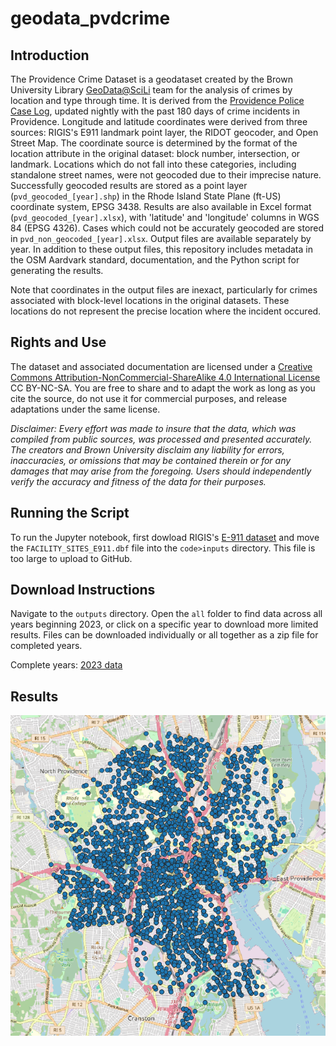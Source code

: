 # geodata_pvdcrime

## Introduction

The Providence Crime Dataset is a geodataset created by the Brown University Library [GeoData@SciLi](https://libguides.brown.edu/geodata/) team for the analysis of crimes by location and type through time. It is derived from the [Providence Police Case Log](https://data.providenceri.gov/Public-Safety/Providence-Police-Case-Log-Past-180-days/rz3y-pz8v/about_data), updated nightly with the past 180 days of crime incidents in Providence. Longitude and latitude coordinates were derived from three sources: RIGIS's E911 landmark point layer, the RIDOT geocoder, and Open Street Map. The coordinate source is determined by the format of the location attribute in the original dataset: block number, intersection, or landmark. Locations which do not fall into these categories, including standalone street names, were not geocoded due to their imprecise nature. Successfully geocoded results are stored as a point layer (`pvd_geocoded_[year].shp`) in the Rhode Island State Plane (ft-US) coordinate system, EPSG 3438. Results are also available in Excel format (`pvd_geocoded_[year].xlsx`), with 'latitude' and 'longitude' columns in WGS 84 (EPSG 4326). Cases which could not be accurately geocoded are stored in `pvd_non_geocoded_[year].xlsx`. Output files are available separately by year. In addition to these output files, this repository includes metadata in the OSM Aardvark standard, documentation, and the Python script for generating the results.

Note that coordinates in the output files are inexact, particularly for crimes associated with block-level locations in the original datasets. These locations do not represent the precise location where the incident occured.

## Rights and Use

The dataset and associated documentation are licensed under a [Creative Commons Attribution-NonCommercial-ShareAlike 4.0 International License](https://creativecommons.org/licenses/by-nc-sa/4.0/) CC BY-NC-SA. You are free to share and to adapt the work as long as you cite the source, do not use it for commercial purposes, and release adaptations under the same license.

*Disclaimer: Every effort was made to insure that the data, which was compiled from public sources, was processed and presented accurately. The creators and Brown University disclaim any liability for errors, inaccuracies, or omissions that may be contained therein or for any damages that may arise from the foregoing. Users should independently verify the accuracy and fitness of the data for their purposes.*

## Running the Script
To run the Jupyter notebook, first dowload RIGIS's [E-911 dataset](https://www.rigis.org/datasets/e-911-sites/explore) and move the `FACILITY_SITES_E911.dbf` file into the `code>inputs` directory. This file is too large to upload to GitHub.

## Download Instructions
Navigate to the `outputs` directory. Open the `all` folder to find data across all years beginning 2023, or click on a specific year to download more limited results. Files can be downloaded individually or all together as a zip file for completed years.

Complete years:
[2023 data](/outputs/2023/pvdcrime_2023.zip)



## Results
![Results visualized using QGIS](/results.png)
